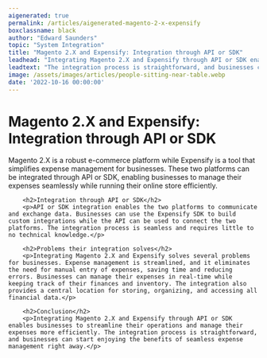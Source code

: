 ```yaml
---
aigenerated: true
permalink: /articles/aigenerated-magento-2-x-expensify
boxclassname: black
author: "Edward Saunders"
topic: "System Integration"
title: "Magento 2.X and Expensify: Integration through API or SDK"
leadhead: "Integrating Magento 2.X and Expensify through API or SDK enables businesses to streamline their operations and manage their expenses more efficiently"
leadtext: "The integration process is straightforward, and businesses can start enjoying the benefits of seamless expense management right away."
image: /assets/images/articles/people-sitting-near-table.webp
date: '2022-10-16 00:00:00'
---
```

<div class="arttext">        <h1>Magento 2.X and Expensify: Integration through API or SDK</h1>
        <p>Magento 2.X is a robust e-commerce platform while Expensify is a tool that simplifies expense management for businesses. These two platforms can be integrated through API or SDK, enabling businesses to manage their expenses seamlessly while running their online store efficiently.</p>
        
        <h2>Integration through API or SDK</h2>
        <p>API or SDK integration enables the two platforms to communicate and exchange data. Businesses can use the Expensify SDK to build custom integrations while the API can be used to connect the two platforms. The integration process is seamless and requires little to no technical knowledge.</p>
        
        <h2>Problems their integration solves</h2>
        <p>Integrating Magento 2.X and Expensify solves several problems for businesses. Expense management is streamlined, and it eliminates the need for manual entry of expenses, saving time and reducing errors. Businesses can manage their expenses in real-time while keeping track of their finances and inventory. The integration also provides a central location for storing, organizing, and accessing all financial data.</p>
        
        <h2>Conclusion</h2>
        <p>Integrating Magento 2.X and Expensify through API or SDK enables businesses to streamline their operations and manage their expenses more efficiently. The integration process is straightforward, and businesses can start enjoying the benefits of seamless expense management right away.</p>
</div>